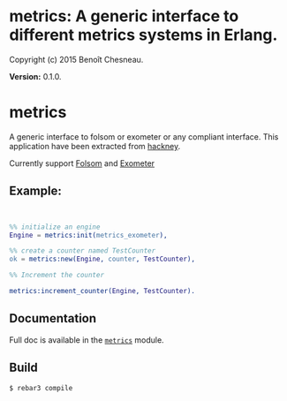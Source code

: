 

# metrics: A generic interface to different metrics systems in Erlang. #

Copyright (c) 2015 Benoît Chesneau.

__Version:__ 0.1.0.

# metrics

A generic interface to folsom or exometer or any compliant interface. This
application have been extracted from
[hackney](https://github.com/benoitc/hackney).

Currently support [Folsom](https://github.com/folsom-project/folsom) and [Exometer](https://github.com/Feuerlabs/exometer)

Example:
--------

```erlang


%% initialize an engine
Engine = metrics:init(metrics_exometer),

%% create a counter named TestCounter
ok = metrics:new(Engine, counter, TestCounter),

%% Increment the counter

metrics:increment_counter(Engine, TestCounter).
```

## Documentation

Full doc is available in the [`metrics`](http://github.com/benoitc/erlang-metrics/blob/master/doc/metrics.md) module.

## Build

```
$ rebar3 compile
```

